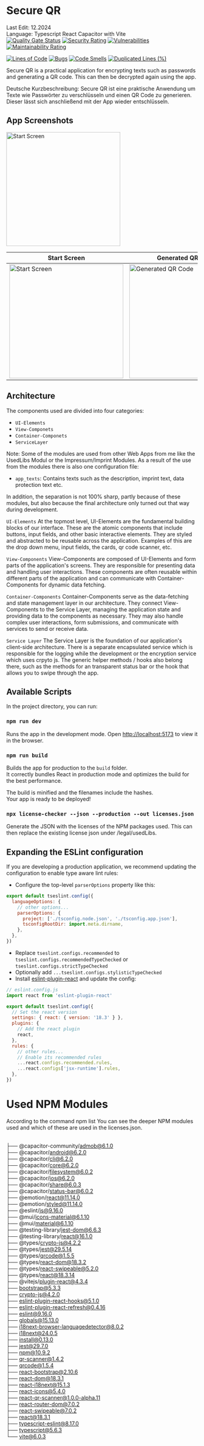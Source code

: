 # Secure QR
Last Edit: 12.2024 <br>
Language: Typescript React Capacitor with Vite<br>
[![Quality Gate Status](https://sonarcloud.io/api/project_badges/measure?project=ChristianScheub_Typescript_Capacitor_SecureQR&metric=alert_status)](https://sonarcloud.io/summary/new_code?id=ChristianScheub_Typescript_Capacitor_SecureQR)
[![Security Rating](https://sonarcloud.io/api/project_badges/measure?project=ChristianScheub_Typescript_Capacitor_SecureQR&metric=security_rating)](https://sonarcloud.io/summary/new_code?id=ChristianScheub_Typescript_Capacitor_SecureQR) 
[![Vulnerabilities](https://sonarcloud.io/api/project_badges/measure?project=ChristianScheub_Typescript_Capacitor_SecureQR&metric=vulnerabilities)](https://sonarcloud.io/summary/new_code?id=ChristianScheub_Typescript_Capacitor_SecureQR)
 [![Maintainability Rating](https://sonarcloud.io/api/project_badges/measure?project=ChristianScheub_Typescript_Capacitor_SecureQR&metric=sqale_rating)](https://sonarcloud.io/summary/new_code?id=ChristianScheub_Typescript_Capacitor_SecureQR)

[![Lines of Code](https://sonarcloud.io/api/project_badges/measure?project=ChristianScheub_Typescript_Capacitor_SecureQR&metric=ncloc)](https://sonarcloud.io/summary/new_code?id=ChristianScheub_Typescript_Capacitor_SecureQR)
[![Bugs](https://sonarcloud.io/api/project_badges/measure?project=ChristianScheub_Typescript_Capacitor_SecureQR&metric=bugs)](https://sonarcloud.io/summary/new_code?id=ChristianScheub_Typescript_Capacitor_SecureQR)
[![Code Smells](https://sonarcloud.io/api/project_badges/measure?project=ChristianScheub_Typescript_Capacitor_SecureQR&metric=code_smells)](https://sonarcloud.io/summary/new_code?id=ChristianScheub_Typescript_Capacitor_SecureQR) 
[![Duplicated Lines (%)](https://sonarcloud.io/api/project_badges/measure?project=ChristianScheub_Typescript_Capacitor_SecureQR&metric=duplicated_lines_density)](https://sonarcloud.io/summary/new_code?id=ChristianScheub_Typescript_Capacitor_SecureQR)

Secure QR is a practical application for encrypting texts such as passwords and generating a QR code. This can then be decrypted again using the app.

Deutsche Kurzbeschreibung: Secure QR ist eine praktische Anwendung um Texte wie Passwörter zu verschlüsseln und einen QR Code zu generieren. Dieser lässt sich anschließend mit der App wieder entschlüsseln.

## App Screenshots

 <img src="images/appStore/AdvertismentScreen.png" alt="Start Screen" height="300">

| Start Screen                                                            | Generated QR Code                                                                        | QR Scanner                                                                     | QR Scan Result                                                         |
| ----------------------------------------------------------------------- | ------------------------------------------------------------------------------------------ | ---------------------------------------------------------------------------------- | ----------------------------------------------------------------- |
| <img src="images/screens/screen1.PNG" alt="Start Screen" height="300"> | <img src="images/screens/screen2.PNG" alt="Generated QR Code" height="300"> | <img src="images/screens/screen3.PNG" alt="QR Scanner" height="300"> | <img src="images/screens/screen4.PNG" alt="QR Scan Result" height="300"> |

## Architecture

The components used are divided into four categories:

- `UI-Elements`
- `View-Componets`
- `Container-Componets`
- `ServiceLayer`

Note: Some of the modules are used from other Web Apps from me like the UsedLibs Modul or the Impressum/Imprint Modules.
As a result of the use from the modules there is also one configuration file:

- `app_texts`: Contains texts such as the description, imprint text, data protection text etc.

In addition, the separation is not 100% sharp, partly because of these modules, but also because the final architecture only turned out that way during development.

`UI-Elements`
At the topmost level, UI-Elements are the fundamental building blocks of our interface. These are the atomic components that include buttons, input fields, and other basic interactive elements. They are styled and abstracted to be reusable across the application.
Examples of this are the drop down menu, input fields, the cards, qr code scanner, etc.

`View-Components`
View-Components are composed of UI-Elements and form parts of the application's screens. They are responsible for presenting data and handling user interactions. These components are often reusable within different parts of the application and can communicate with Container-Components for dynamic data fetching.

`Container-Components`
Container-Components serve as the data-fetching and state management layer in our architecture. They connect View-Components to the Service Layer, managing the application state and providing data to the components as necessary. They may also handle complex user interactions, form submissions, and communicate with services to send or receive data.

`Service Layer`
The Service Layer is the foundation of our application's client-side architecture. 
There is a separate encapsulated service which is responsible for the logging while the development or the encryption service which uses crpyto js. The generic helper methods / hooks also belong there, such as the methods for an transparent status bar or the hook that allows you to swipe through the app.

## Available Scripts

In the project directory, you can run:

### `npm run dev`
Runs the app in the development mode.
Open [http://localhost:5173](http://localhost:5173) to view it in the browser.

### `npm run build`

Builds the app for production to the `build` folder.\
It correctly bundles React in production mode and optimizes the build for the best performance.

The build is minified and the filenames include the hashes.\
Your app is ready to be deployed!

### `npx license-checker --json --production --out licenses.json`
Generate the JSON with the licenses of the NPM packages used. This can then replace the existing license json under /legal/usedLibs.


## Expanding the ESLint configuration

If you are developing a production application, we recommend updating the configuration to enable type aware lint rules:

- Configure the top-level `parserOptions` property like this:

```js
export default tseslint.config({
  languageOptions: {
    // other options...
    parserOptions: {
      project: ['./tsconfig.node.json', './tsconfig.app.json'],
      tsconfigRootDir: import.meta.dirname,
    },
  },
})
```

- Replace `tseslint.configs.recommended` to `tseslint.configs.recommendedTypeChecked` or `tseslint.configs.strictTypeChecked`
- Optionally add `...tseslint.configs.stylisticTypeChecked`
- Install [eslint-plugin-react](https://github.com/jsx-eslint/eslint-plugin-react) and update the config:

```js
// eslint.config.js
import react from 'eslint-plugin-react'

export default tseslint.config({
  // Set the react version
  settings: { react: { version: '18.3' } },
  plugins: {
    // Add the react plugin
    react,
  },
  rules: {
    // other rules...
    // Enable its recommended rules
    ...react.configs.recommended.rules,
    ...react.configs['jsx-runtime'].rules,
  },
})
```
# Used NPM Modules
According to the command npm list You can see the deeper NPM modules used and which of these are used in the licenses.json.

<br />├── @capacitor-community/admob@6.1.0
<br />├── @capacitor/android@6.2.0
<br />├── @capacitor/cli@6.2.0
<br />├── @capacitor/core@6.2.0
<br />├── @capacitor/filesystem@6.0.2
<br />├── @capacitor/ios@6.2.0
<br />├── @capacitor/share@6.0.3
<br />├── @capacitor/status-bar@6.0.2
<br />├── @emotion/react@11.14.0
<br />├── @emotion/styled@11.14.0
<br />├── @eslint/js@9.16.0
<br />├── @mui/icons-material@6.1.10
<br />├── @mui/material@6.1.10
<br />├── @testing-library/jest-dom@6.6.3
<br />├── @testing-library/react@16.1.0
<br />├── @types/crypto-js@4.2.2
<br />├── @types/jest@29.5.14
<br />├── @types/qrcode@1.5.5
<br />├── @types/react-dom@18.3.2
<br />├── @types/react-swipeable@5.2.0
<br />├── @types/react@18.3.14
<br />├── @vitejs/plugin-react@4.3.4
<br />├── bootstrap@5.3.3
<br />├── crypto-js@4.2.0
<br />├── eslint-plugin-react-hooks@5.1.0
<br />├── eslint-plugin-react-refresh@0.4.16
<br />├── eslint@9.16.0
<br />├── globals@15.13.0
<br />├── i18next-browser-languagedetector@8.0.2
<br />├── i18next@24.0.5
<br />├── install@0.13.0
<br />├── jest@29.7.0
<br />├── npm@10.9.2
<br />├── qr-scanner@1.4.2
<br />├── qrcode@1.5.4
<br />├── react-bootstrap@2.10.6
<br />├── react-dom@18.3.1
<br />├── react-i18next@15.1.3
<br />├── react-icons@5.4.0
<br />├── react-qr-scanner@1.0.0-alpha.11
<br />├── react-router-dom@7.0.2
<br />├── react-swipeable@7.0.2
<br />├── react@18.3.1
<br />├── typescript-eslint@8.17.0
<br />├── typescript@5.6.3
<br />└── vite@6.0.3